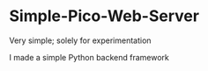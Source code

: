 # Simple-Pico-Web-Server
Very simple; solely for experimentation

I made a simple Python backend framework
